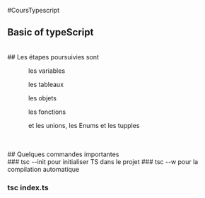 #CoursTypescript
<br/>
## Basic of typeScript
<br/>
## Les étapes poursuivies sont
<ul>
<ol>les variables</ol>
<ol>les tableaux</ol>
<ol>les objets</ol>
<ol>les fonctions</ol>
<ol>et les unions, les Enums et les tupples</ol>
</ul>
<br/>
<br/>
## Quelques commandes importantes
<br/>
### tsc --init 
pour initialiser TS dans le projet
### tsc --w 
pour la compilation automatique 

### tsc index.ts
